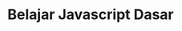 ---
title: Belajar Javascript Dasar
description: Mengenal Javascript dari nol sampai bisa menambahkan interaksi sederhana pada web.
icon: logos:javascript
---